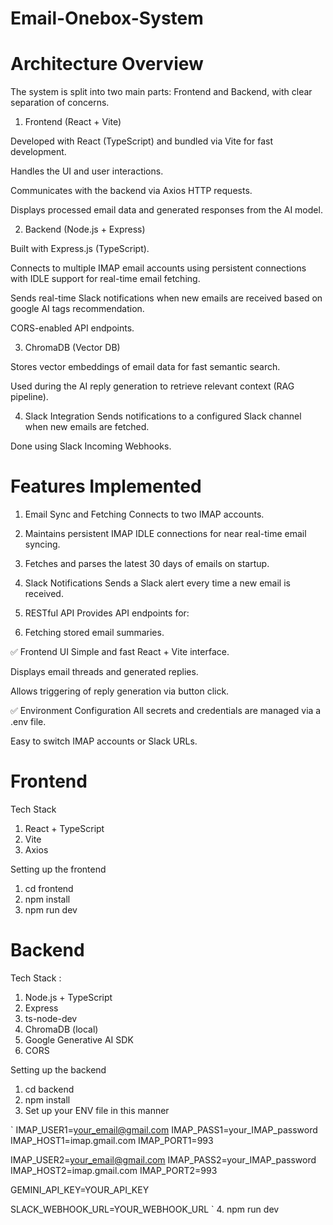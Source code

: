 # Email-Onebox-System

# Architecture Overview
The system is split into two main parts: Frontend and Backend, with clear separation of concerns.

1. Frontend (React + Vite)
   
Developed with React (TypeScript) and bundled via Vite for fast development.

Handles the UI and user interactions.

Communicates with the backend via Axios HTTP requests.

Displays processed email data and generated responses from the AI model.


2. Backend (Node.js + Express)
   
Built with Express.js (TypeScript).

Connects to multiple IMAP email accounts using persistent connections with IDLE support for real-time email fetching.

Sends real-time Slack notifications when new emails are received based on google AI tags recommendation.

CORS-enabled API endpoints.


3. ChromaDB (Vector DB)
   
Stores vector embeddings of email data for fast semantic search.

Used during the AI reply generation to retrieve relevant context (RAG pipeline).


4. Slack Integration
Sends notifications to a configured Slack channel when new emails are fetched.

Done using Slack Incoming Webhooks.

# Features Implemented

1. Email Sync and Fetching
Connects to two IMAP accounts.

2. Maintains persistent IMAP IDLE connections for near real-time email syncing.

3. Fetches and parses the latest 30 days of emails on startup.

4. Slack Notifications
Sends a Slack alert every time a new email is received.

5. RESTful API
Provides API endpoints for:

6. Fetching stored email summaries.


✅ Frontend UI
Simple and fast React + Vite interface.

Displays email threads and generated replies.

Allows triggering of reply generation via button click.

✅ Environment Configuration
All secrets and credentials are managed via a .env file.

Easy to switch IMAP accounts or Slack URLs.



# Frontend

Tech Stack

1. React + TypeScript
2. Vite
3. Axios

Setting up the frontend

1. cd frontend
2. npm install
3. npm run dev

# Backend

Tech Stack :

1. Node.js + TypeScript
2. Express
3. ts-node-dev
4. ChromaDB (local)
5. Google Generative AI SDK
6. CORS

Setting up the backend
1. cd backend
2. npm install
3. Set up your ENV file in this manner

`
IMAP_USER1=your_email@gmail.com
IMAP_PASS1=your_IMAP_password
IMAP_HOST1=imap.gmail.com
IMAP_PORT1=993

IMAP_USER2=your_email@gmail.com
IMAP_PASS2=your_IMAP_password
IMAP_HOST2=imap.gmail.com
IMAP_PORT2=993

GEMINI_API_KEY=YOUR_API_KEY

SLACK_WEBHOOK_URL=YOUR_WEBHOOK_URL
`
4. npm run dev

